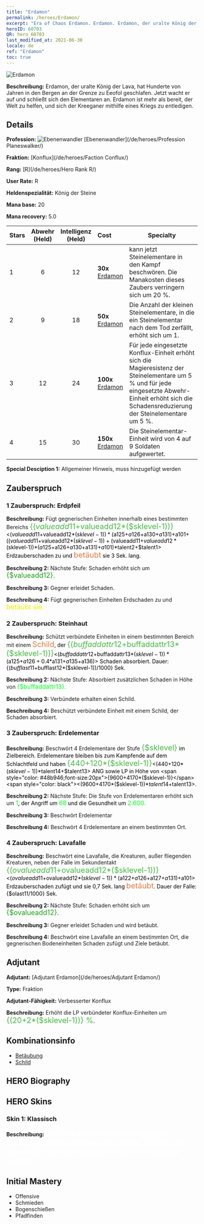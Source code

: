 ```yaml
---
title: "Erdamon"
permalink: /heroes/Erdamon/
excerpt: "Era of Chaos Erdamon. Erdamon. Erdamon, der uralte König der Lava, hat Hunderte von Jahren in den Bergen an der Grenze zu Eeofol geschlafen. Jetzt wacht er auf und schließt sich den Elementaren an. Erdamon ist mehr als bereit, der Welt zu helfen, und sich der Kreeganer mithilfe eines Kriegs zu entledigen."
heroID: 60703
QR: hero_60703
last_modified_at: 2021-06-30
locale: de
ref: "Erdamon"
toc: true
---
```

  ![Erdamon](/images/h/h_Erdamon.jpg)

 **Beschreibung:** Erdamon, der uralte König der Lava, hat Hunderte von Jahren in den Bergen an der Grenze zu Eeofol geschlafen. Jetzt wacht er auf und schließt sich den Elementaren an. Erdamon ist mehr als bereit, der Welt zu helfen, und sich der Kreeganer mithilfe eines Kriegs zu entledigen.
## Details
 **Profession:** ![Ebenenwandler](/images/h/h_prof_13.png)  [Ebenenwandler](/de/heroes/Profession Planeswalker/)

 **Fraktion:** [Konflux](/de/heroes/Faction Conflux/)

 **Rang:** [R](/de/heroes/Hero Rank R/)

 **User Rate:** R

 **Heldenspezialität:** König der Steine

 **Mana base:** 20

 **Mana recovery:** 5.0


  | Stars | Abwehr (Held) | Intelligenz (Held) | Cost |     Specialty     |
  |---------|:---------------:|:---------------:|:--|--------------------|
  |    1    | 6 | 12 | **30x** [Erdamon](/ItemsDE/her_380/) | <Erdelementar> kann jetzt Steinelementare in den Kampf beschwören. Die Manakosten dieses Zaubers verringern sich um 20 %. |
  |    2    | 9 | 18 | **50x** [Erdamon](/ItemsDE/her_380/) | Die Anzahl der kleinen Steinelementare, in die ein Steinelementar nach dem Tod zerfällt, erhöht sich um 1. |
  |    3    | 12 | 24 | **100x** [Erdamon](/ItemsDE/her_380/) | Für jede eingesetzte Konflux-Einheit erhöht sich die Magieresistenz der Steinelementare um 5 % und für jede eingesetzte Abwehr-Einheit erhöht sich die Schadensreduzierung der Steinelementare um 5 %. |
  |    4    | 15 | 30 | **150x** [Erdamon](/ItemsDE/her_380/) | Die Steinelementar-Einheit wird von 4 auf 9 Soldaten aufgewertet. |

 **Special Desciption 1:** Allgemeiner Hinweis, muss hinzugefügt werden

## Zauberspruch
### 1 Zauberspruch: Erdpfeil
 **Beschreibung:** Fügt gegnerischen Einheiten innerhalb eines bestimmten Bereichs <span style="color: #48b946;font-size:20px">{($valueadd11+$valueadd12*($sklevel-1))}</span><span style="color: black"><($valueadd11+$valueadd12*($sklevel-1))*($a125+$a126+$a130+$a131)+$a101+(($valueadd11+$valueadd12*($sklevel-1))+($valueadd11+$valueadd12*($sklevel-1))*($a125+$a126+$a130+$a131)+$a101)*$talent2+$talent1> Erdzauberschaden zu und <span style="color: #e07c44;font-size:20px">betäubt</span><span style="color: black"> sie 3 Sek. lang.

 **Beschreibung 2:** Nächste Stufe: Schaden erhöht sich um <span style="color: #1ca216;font-size:18px">{$valueadd12}.</span><span style="color: black">

 **Beschreibung 3:** Gegner erleidet Schaden.

 **Beschreibung 4:** Fügt gegnerischen Einheiten Erdschaden zu und <span style="color: #f0f000;font-size:18px">betäubt sie.</span><span style="color: black">

### 2 Zauberspruch: Steinhaut
 **Beschreibung:** Schützt verbündete Einheiten in einem bestimmten Bereich mit einem <span style="color: #e07c44;font-size:20px">Schild</span><span style="color: black">, der <span style="color: #48b946;font-size:20px">{($buffaddattr12+$buffaddattr13*($sklevel-1))}</span><span style="color: black"><($buffaddattr12+$buffaddattr13*($sklevel-1))*($a125+$a126+0.4*$a131+$a135+$a136)> Schaden absorbiert. Dauer: {($bufflast11+$bufflast12*($sklevel-1))/1000} Sek.

 **Beschreibung 2:** Nächste Stufe: Absorbiert zusätzlichen Schaden in Höhe von <span style="color: #00ff22;font-size:16px">{$buffaddattr13}.</span><span style="color: black">

 **Beschreibung 3:** Verbündete erhalten einen Schild.

 **Beschreibung 4:** Beschützt verbündete Einheit mit einem Schild, der Schaden absorbiert.

### 3 Zauberspruch: Erdelementar
 **Beschreibung:** Beschwört 4 Erdelementare der Stufe <span style="color: #48b946;font-size:20px">{$sklevel}</span><span style="color: black"> im Zielbereich. Erdelementare bleiben bis zum Kampfende auf dem Schlachtfeld und haben <span style="color: #48b946;font-size:20px">{440+120*($sklevel-1)}</span><span style="color: black"><(440+120*($sklevel-1))*$talent14+$talent13> ANG sowie LP in Höhe von <span style="color: #48b946;font-size:20px">{9600+4170*($sklevel-1)}</span><span style="color: black"><(9600+4170*($sklevel-1))*$talent14+$talent13>.

 **Beschreibung 2:** Nächste Stufe: Die Stufe von Erdelementaren erhöht sich um <span style="color: #00ff22;font-size:16px">1</span><span style="color: black">, der Angriff um <span style="color: #00ff22;font-size:16px">68</span><span style="color: black"> und die Gesundheit um <span style="color: #00ff22;font-size:16px">2.600.</span><span style="color: black">

 **Beschreibung 3:** Beschwört Erdelementar

 **Beschreibung 4:** Beschwört 4 Erdelementare an einem bestimmten Ort.

### 4 Zauberspruch: Lavafalle
 **Beschreibung:** Beschwört eine Lavafalle, die Kreaturen, außer fliegenden Kreaturen, neben der Falle im Sekundentakt <span style="color: #48b946;font-size:20px">{($ovalueadd11+$ovalueadd12*($sklevel-1))}</span><span style="color: black"><($ovalueadd11+$ovalueadd12*($sklevel-1))*($a122+$a126+$a127+$a131)+$a101> Erdzauberschaden zufügt und sie 0,7 Sek. lang <span style="color: #e07c44;font-size:20px">betäubt</span><span style="color: black">. Dauer der Falle: {$olast11/1000} Sek.

 **Beschreibung 2:** Nächste Stufe: Schaden erhöht sich um <span style="color: #1ca216;font-size:18px">{$ovalueadd12}.</span><span style="color: black">

 **Beschreibung 3:** Gegner erleidet Schaden und wird betäubt.

 **Beschreibung 4:** Beschwört eine Lavafalle an einem bestimmten Ort, die gegnerischen Bodeneinheiten Schaden zufügt und Ziele betäubt.


## Adjutant

 **Adjutant:**  [Adjutant Erdamon](/de/heroes/Adjutant Erdamon/) 

 **Type:**  Fraktion 

 **Adjutant-Fähigkeit:**  Verbesserter Konflux 

 **Beschreibung:** Erhöht die LP verbündeter Konflux-Einheiten um <span style="color: #48b946;font-size:20px">{(20+2*($sklevel-1))} %</span><span style="color: black">.

## Kombinationsinfo

* [Betäubung](/de/combination/Betäubung/) 
* [Schild](/de/combination/Schild/) 

## HERO Biography

## HERO Skins
### Skin 1: **Klassisch**

 **Beschreibung:** <span style="color: #ffffff;font-size:20px">Die Erde begann zu wehklagen und weckte mich aus meinem Schlummer. Ich fand ein von einem Abszess befallenes Land vor namens Eeofol.</span>



## Initial Mastery
   - Offensive
   - Schmieden
   - Bogenschießen
   - Pfadfinden
